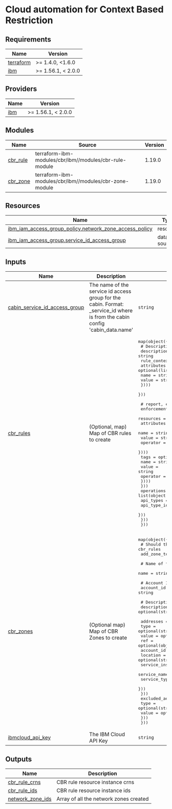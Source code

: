 # Cloud automation for Context Based Restriction

## Requirements

| Name | Version |
|------|---------|
| <a name="requirement_terraform"></a> [terraform](#requirement\_terraform) | >= 1.4.0, <1.6.0 |
| <a name="requirement_ibm"></a> [ibm](#requirement\_ibm) | >= 1.56.1, < 2.0.0 |

## Providers

| Name | Version |
|------|---------|
| <a name="provider_ibm"></a> [ibm](#provider\_ibm) | >= 1.56.1, < 2.0.0 |

## Modules

| Name | Source | Version |
|------|--------|---------|
| <a name="module_cbr_rule"></a> [cbr\_rule](#module\_cbr\_rule) | terraform-ibm-modules/cbr/ibm//modules/cbr-rule-module | 1.19.0 |
| <a name="module_cbr_zone"></a> [cbr\_zone](#module\_cbr\_zone) | terraform-ibm-modules/cbr/ibm//modules/cbr-zone-module | 1.19.0 |

## Resources

| Name | Type |
|------|------|
| [ibm_iam_access_group_policy.network_zone_access_policy](https://registry.terraform.io/providers/IBM-Cloud/ibm/latest/docs/resources/iam_access_group_policy) | resource |
| [ibm_iam_access_group.service_id_access_group](https://registry.terraform.io/providers/IBM-Cloud/ibm/latest/docs/data-sources/iam_access_group) | data source |

## Inputs

| Name | Description | Type | Default | Required |
|------|-------------|------|---------|:--------:|
| <a name="input_cabin_service_id_access_group"></a> [cabin\_service\_id\_access\_group](#input\_cabin\_service\_id\_access\_group) | The name of the service id access group for the cabin.  Format: <cabin-name>\_service\_id where <cabin-name> is from the cabin config 'cabin\_data.name' | `string` | n/a | yes |
| <a name="input_cbr_rules"></a> [cbr\_rules](#input\_cbr\_rules) | (Optional, map) Map of CBR rules to create | <pre>map(object({<br>    # Description of the rule<br>    description = string<br>    rule_contexts = list(object({<br>      attributes = optional(list(object({<br>        name  = string<br>        value = string<br>      })))<br>    }))<br><br>    # report, enable, disable<br>    enforcement_mode = string<br>    resources = list(object({<br>      attributes = optional(list(object({<br>        name     = string<br>        value    = string<br>        operator = optional(string)<br>      })))<br>      tags = optional(list(object({<br>        name     = string<br>        value    = string<br>        operator = optional(string)<br>      })))<br>    }))<br>    operations = list(object({<br>      api_types = list(object({<br>        api_type_id = string<br>      }))<br>    }))<br>  }))</pre> | `{}` | no |
| <a name="input_cbr_zones"></a> [cbr\_zones](#input\_cbr\_zones) | (Optional map) Map of CBR Zones to create | <pre>map(object({<br>    # Should this zone be added to the included cbr_rules<br>    add_zone_to_rules = bool<br><br>    # Name of the zone<br>    name = string<br><br>    # Account ID for the zone<br>    account_id = string<br><br>    # Description of the zone<br>    description = optional(string)<br><br>    addresses = list(object({<br>      type  = optional(string)<br>      value = optional(string)<br>      ref = optional(object({<br>        account_id       = optional(string)<br>        location         = optional(string)<br>        service_instance = optional(string)<br>        service_name     = optional(string)<br>        service_type     = optional(string)<br>      }))<br>    }))<br>    excluded_addresses = list(object({<br>      type  = optional(string)<br>      value = optional(string)<br>    }))<br>  }))</pre> | `{}` | no |
| <a name="input_ibmcloud_api_key"></a> [ibmcloud\_api\_key](#input\_ibmcloud\_api\_key) | The IBM Cloud API Key | `string` | n/a | yes |

## Outputs

| Name | Description |
|------|-------------|
| <a name="output_cbr_rule_crns"></a> [cbr\_rule\_crns](#output\_cbr\_rule\_crns) | CBR rule resource instance crns |
| <a name="output_cbr_rule_ids"></a> [cbr\_rule\_ids](#output\_cbr\_rule\_ids) | CBR rule resource instance ids |
| <a name="output_network_zone_ids"></a> [network\_zone\_ids](#output\_network\_zone\_ids) | Array of all the network zones created |
